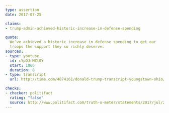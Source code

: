 ```yaml
---
type: assertion
date: 2017-07-25

claims:
- trump-admin-achieved-historic-increase-in-defense-spending

quote:
  We've achieved a historic increase in defense spending to get our
  troops the support they so richly deserve.
sources:
- type: youtube
  id: cYpDJrMZt0Y
  start: 1866
  duration: 8
- type: transcript
  url: http://time.com/4874161/donald-trump-transcript-youngstown-ohio/

checks:
- checker: politifact
  rating: "false"
  source: http://www.politifact.com/truth-o-meter/statements/2017/jul/27/donald-trump/its-false-trump-achieved-historic-increase-defense/
---
```

